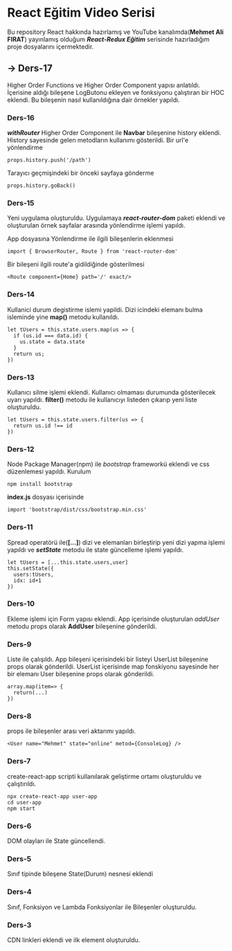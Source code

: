 # React Eğitim Video Serisi
Bu repository React hakkında hazırlamış ve YouTube kanalımda(**Mehmet Ali FIRAT**) yayınlamış olduğum *__React-Redux Eğitim__* serisinde hazırladığım proje dosyalarını içermektedir.

## -> Ders-17
Higher Order Functions ve Higher Order Component yapısı anlatıldı. İçerisine aldığı bileşene LogButonu ekleyen ve fonksiyonu çalıştıran bir HOC eklendi. Bu bileşenin nasıl kullanıldığına dair örnekler yapıldı.

### Ders-16
***withRouter*** Higher Order Component ile **Navbar** bileşenine history eklendi. History sayesinde gelen metodların kullanımı gösterildi.
Bir url'e yönlendirme

    props.history.push('/path')
Tarayıcı geçmişindeki bir önceki sayfaya gönderme

    props.history.goBack()

### Ders-15
Yeni uygulama oluşturuldu. Uygulamaya ***react-router-dom*** paketi eklendi ve oluşturulan örnek sayfalar arasında yönlendirme işlemi yapıldı.

App dosyasına Yönlendirme ile ilgili bileşenlerin eklenmesi

    import { BrowserRouter, Route } from 'react-router-dom'

Bir bileşeni ilgili route'a gidildiğinde gösterilmesi

    <Route component={Home} path='/' exact/>

### Ders-14
Kullanici durum degistirme islemi yapildi. Dizi icindeki elemanı bulma isleminde yine **map()** metodu kullanıldı.

    let tUsers = this.state.users.map(us => {
      if (us.id === data.id) {
        us.state = data.state
      }
      return us;
    })

### Ders-13
Kullanıcı silme işlemi eklendi. Kullanıcı olmaması durumunda gösterilecek uyarı yapıldı. **filter()** metodu ile kullanıcıyı listeden çıkarıp yeni liste oluşturuldu.

    let tUsers = this.state.users.filter(us => {
      return us.id !== id
    })

### Ders-12
Node Package Manager(npm) ile _bootstrap_ frameworkü eklendi ve css düzenlemesi yapıldı.
Kurulum

    npm install bootstrap

**index.js** dosyası içerisinde

    import 'bootstrap/dist/css/bootstrap.min.css'

### Ders-11
Spread operatörü ile(**[...]**) dizi ve elemanları birleştirip yeni dizi yapma işlemi yapıldı ve ***setState*** metodu ile state güncelleme işlemi yapıldı.

    let tUsers = [...this.state.users,user]
    this.setState({
      users:tUsers,
      idx: id+1
    })

### Ders-10
Ekleme işlemi için Form yapısı eklendi. App içerisinde oluşturulan _addUser_ metodu props olarak **AddUser** bileşenine gönderildi.

### Ders-9
Liste ile çalışıldı. App bileşeni içerisindeki bir listeyi UserList bileşenine props olarak gönderildi. UserList içerisinde map fonskiyonu sayesinde her bir elemanı User bileşenine props olarak gönderildi.

    array.map(item=> {
      return(...)
    })



### Ders-8
props ile bileşenler arası veri aktarımı yapıldı.

    <User name="Mehmet" state="online" metod={ConsoleLog} />

### Ders-7
create-react-app scripti kullanılarak geliştirme ortamı oluşturuldu ve çalıştırıldı.

    npx create-react-app user-app
    cd user-app
    npm start

### Ders-6
DOM olayları ile State güncellendi.

### Ders-5
Sınıf tipinde bileşene State(Durum) nesnesi eklendi

### Ders-4
Sınıf, Fonksiyon ve Lambda Fonksiyonlar ile Bileşenler oluşturuldu.

### Ders-3
CDN linkleri eklendi ve ilk element oluşturuldu.